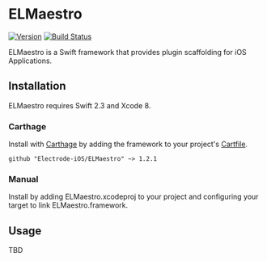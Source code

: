 # ELMaestro 

[![Version](https://img.shields.io/badge/version-v1.2.1-blue.svg)](https://github.com/Electrode-iOS/ELMaestro/releases/latest)
[![Build Status](https://travis-ci.org/Electrode-iOS/ELMaestro.svg?branch=master)](https://travis-ci.org/Electrode-iOS/ELMaestro)

ELMaestro is a Swift framework that provides plugin scaffolding for iOS Applications.

## Installation

ELMaestro requires Swift 2.3 and Xcode 8.

### Carthage

Install with [Carthage](https://github.com/Carthage/Carthage) by adding the framework to your project's [Cartfile](https://github.com/Carthage/Carthage/blob/master/Documentation/Artifacts.md#cartfile).

```
github "Electrode-iOS/ELMaestro" ~> 1.2.1
```

### Manual

Install by adding ELMaestro.xcodeproj to your project and configuring your target to link ELMaestro.framework.

## Usage

TBD
